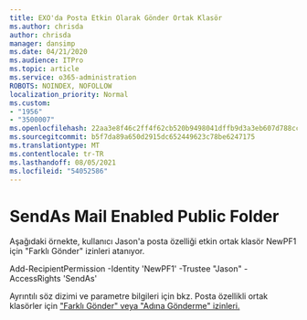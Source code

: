 ```yaml
---
title: EXO'da Posta Etkin Olarak Gönder Ortak Klasör
ms.author: chrisda
author: chrisda
manager: dansimp
ms.date: 04/21/2020
ms.audience: ITPro
ms.topic: article
ms.service: o365-administration
ROBOTS: NOINDEX, NOFOLLOW
localization_priority: Normal
ms.custom:
- "1956"
- "3500007"
ms.openlocfilehash: 22aa3e8f46c2ff4f62cb520b9498041dffb9d3a3eb607d788cc97b10bf32dbb5
ms.sourcegitcommit: b5f7da89a650d2915dc652449623c78be6247175
ms.translationtype: MT
ms.contentlocale: tr-TR
ms.lasthandoff: 08/05/2021
ms.locfileid: "54052586"
---
```

# <a name="sendas-mail-enabled-public-folder"></a>SendAs Mail Enabled Public Folder

Aşağıdaki örnekte, kullanıcı Jason'a posta özelliği etkin ortak klasör NewPF1 için "Farklı Gönder" izinleri atanıyor.

Add-RecipientPermission -Identity 'NewPF1' -Trustee "Jason" -AccessRights 'SendAs'

Ayrıntılı söz dizimi ve parametre bilgileri için bkz. Posta özellikli ortak klasörler için ["Farklı Gönder" veya "Adına Gönderme" izinleri.](https://docs.microsoft.com/exchange/collaboration-exo/public-folders/assign-permissions-mail-enabled-pfs)

